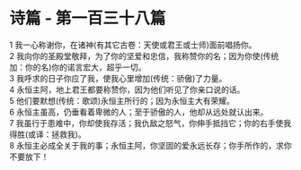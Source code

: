 # 诗篇 - 第一百三十八篇
  
 1 我一心称谢你，在诸神(有其它古卷：天使或君王或士师)面前唱扬你。  
 2 我向你的圣殿堂敬拜，为了你的坚爱和忠信，我称赞你的名；因为你使(传统加：你的名)你的诺言宏大，超乎一切。  
 3 我呼求的日子你应了我，使我心里增加(传统：骄傲)了力量。  
 4 永恒主阿，地上君王都要称赞你，因为他们听见了你亲口说的话。  
 5 他们要默想(传统：歌颂)永恒主所行的；因为永恒主大有荣耀。  
 6 永恒主虽高，仍垂看着卑微的人；至于骄傲的人，他却从远处就认出来。  
 7 我虽行于患难中，你却使我存活；我仇敌之怒气，你伸手抵挡它；你的右手使我得胜(或译：拯救我)。  
 8 永恒主必成全关于我的事；永恒主阿，你坚固的爱永远长存；你手所作的，求你不要放下！